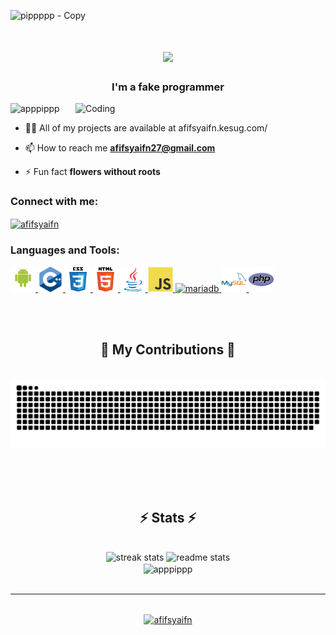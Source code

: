 ![pippppp - Copy](https://github.com/Apppippp/Apppippp/assets/114973061/7c1fb9d4-d40e-4f20-b253-ab08e0e536b5)
<h1 align="center">
    <img src="https://readme-typing-svg.herokuapp.com/?font=Righteous&size=35&center=true&vCenter=true&width=500&height=70&duration=4000&lines=Hi+There!+👋;+I'm+Muhammad+Afif+Syaifuddin!;" />
</h1>
<h3 align="center">I'm a fake programmer</h3>
<img align="right" alt="Coding" width="400" src="https://media.tenor.com/rePDfDWO3XoAAAAd/hacking.gif">

<p align="left"> <img src="https://komarev.com/ghpvc/?username=apppippp&label=Profile%20views&color=0e75b6&style=flat" alt="apppippp" /> </p>

- 👨‍💻 All of my projects are available at afifsyaifn.kesug.com/

- 📫 How to reach me **afifsyaifn27@gmail.com**

- ⚡ Fun fact **flowers without roots**

<h3 align="left">Connect with me:</h3>
<p align="left">
<a href="https://instagram.com/afifsyaifn" target="blank"><img align="center" src="https://raw.githubusercontent.com/rahuldkjain/github-profile-readme-generator/master/src/images/icons/Social/instagram.svg" alt="afifsyaifn" height="30" width="40" /></a>
</p>

<h3 align="left">Languages and Tools:</h3>
<p align="left"> <a href="https://developer.android.com" target="_blank" rel="noreferrer"> <img src="https://raw.githubusercontent.com/devicons/devicon/master/icons/android/android-original-wordmark.svg" alt="android" width="40" height="40"/> </a> <a href="https://www.w3schools.com/cpp/" target="_blank" rel="noreferrer"> <img src="https://raw.githubusercontent.com/devicons/devicon/master/icons/cplusplus/cplusplus-original.svg" alt="cplusplus" width="40" height="40"/> </a> <a href="https://www.w3schools.com/css/" target="_blank" rel="noreferrer"> <img src="https://raw.githubusercontent.com/devicons/devicon/master/icons/css3/css3-original-wordmark.svg" alt="css3" width="40" height="40"/> </a> <a href="https://www.w3.org/html/" target="_blank" rel="noreferrer"> <img src="https://raw.githubusercontent.com/devicons/devicon/master/icons/html5/html5-original-wordmark.svg" alt="html5" width="40" height="40"/> </a> <a href="https://www.java.com" target="_blank" rel="noreferrer"> <img src="https://raw.githubusercontent.com/devicons/devicon/master/icons/java/java-original.svg" alt="java" width="40" height="40"/> </a> <a href="https://developer.mozilla.org/en-US/docs/Web/JavaScript" target="_blank" rel="noreferrer"> <img src="https://raw.githubusercontent.com/devicons/devicon/master/icons/javascript/javascript-original.svg" alt="javascript" width="40" height="40"/> </a> <a href="https://mariadb.org/" target="_blank" rel="noreferrer"> <img src="https://www.vectorlogo.zone/logos/mariadb/mariadb-icon.svg" alt="mariadb" width="40" height="40"/> </a> <a href="https://www.mysql.com/" target="_blank" rel="noreferrer"> <img src="https://raw.githubusercontent.com/devicons/devicon/master/icons/mysql/mysql-original-wordmark.svg" alt="mysql" width="40" height="40"/> </a> <a href="https://www.php.net" target="_blank" rel="noreferrer"> <img src="https://raw.githubusercontent.com/devicons/devicon/master/icons/php/php-original.svg" alt="php" width="40" height="40"/> </a> </p>

<br><br/>


<div align="center">
  <h2>🐍 My Contributions 🐍</h2>
  <br>
  <img alt="snake eating my contributions" src="https://raw.githubusercontent.com/salesp07/salesp07/output/github-contribution-grid-snake.svg" />
  
  <br/><br/><br/>
</div>

<h2 align="center">⚡ Stats ⚡</h2>
<br>
<div align=center>
<img width=390 src="https://github-readme-streak-stats.herokuapp.com/?user=apppippp&count_private=true&theme=react&border_radius=10" alt="streak stats" />

<img width=390 src="https://github-readme-stats.vercel.app/api?username=apppippp&count_private=true&show_icons=true&theme=react&rank_icon=github&border_radius=10" alt="readme stats" />
<br/>

<img width=325 align="center" src="https://github-readme-stats.vercel.app/api/top-langs/?username=apppippp&show_icons=true&locale=en&layout=compact&count=8&theme=react&border_radius=10&size_weight=0.5&count_weight=0.5&exclude_repo=github-readme-stats" alt="apppippp" />
<br/><br/>

<hr/>

<br/>

<div align="center">
    <a href="https://www.buymeacoffee.com/afifsyaifn">
        <img align="center" src="https://cdn.buymeacoffee.com/buttons/v2/default-yellow.png" height="50" width="210" alt="afifsyaifn" />
    </a>
</div>


<br/>
